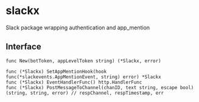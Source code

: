 # slackx
Slack package wrapping authentication and app_mention

## Interface
```
func New(botToken, appLevelToken string) (*Slackx, error)

func (*Slackx) SetAppMentionHook(hook func(*slackevents.AppMentionEvent, string) error) *Slackx
func (*Slackx) EventHandlerFunc() http.HandlerFunc
func (*Slackx) PostMessageToChannel(chanID, text string, escape bool) (string, string, error) // respChannel, respTimestamp, err
```
